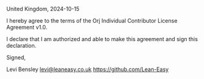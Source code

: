 United Kingdom, 2024-10-15

I hereby agree to the terms of the Orj Individual Contributor License
Agreement v1.0.

I declare that I am authorized and able to make this agreement and sign this
declaration.

Signed,

Levi Bensley levi@leaneasy.co.uk https://github.com/Lean-Easy